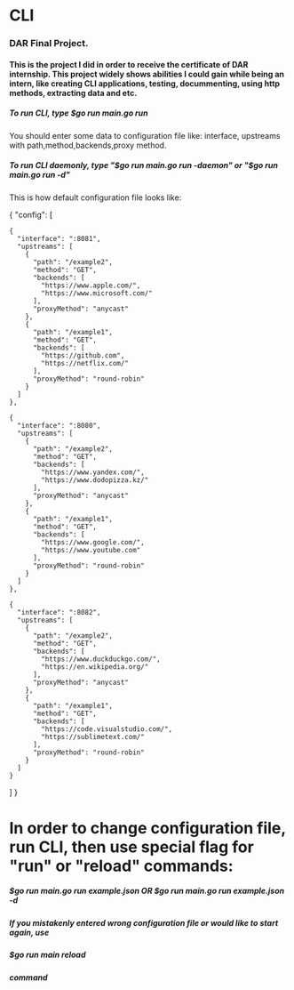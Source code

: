 # CLI
### DAR Final Project. 
#### This is the project I did in order to receive the certificate of DAR internship. This project widely shows abilities I could gain while being an intern, like creating CLI applications, testing, docummenting, using http methods, extracting data and etc.

##### To run CLI, type $go run main.go run
You should enter some data to configuration file like:
interface, upstreams with path,method,backends,proxy method.
##### To run CLI daemonly, type "$go run main.go run -daemon" or "$go run main.go run -d"

This is how default configuration file looks like:  

{
  "config": [
  
    {    
      "interface": ":8081",  
      "upstreams": [  
        {  
          "path": "/example2",  
          "method": "GET",  
          "backends": [  
            "https://www.apple.com/",  
            "https://www.microsoft.com/"  
          ],  
          "proxyMethod": "anycast"  
        },  
        {  
          "path": "/example1",  
          "method": "GET",  
          "backends": [  
            "https://github.com",  
            "https://netflix.com/"  
          ],  
          "proxyMethod": "round-robin"  
        }
      ]
    },

    {
      "interface": ":8080",
      "upstreams": [
        {
          "path": "/example2",
          "method": "GET",
          "backends": [
            "https://www.yandex.com/",
            "https://www.dodopizza.kz/"
          ],
          "proxyMethod": "anycast"
        },
        {
          "path": "/example1",
          "method": "GET",
          "backends": [
            "https://www.google.com/",
            "https://www.youtube.com"
          ],
          "proxyMethod": "round-robin"
        }
      ]
    },

    {
      "interface": ":8082",
      "upstreams": [
        {
          "path": "/example2",
          "method": "GET",
          "backends": [
            "https://www.duckduckgo.com/",
            "https://en.wikipedia.org/"
          ],
          "proxyMethod": "anycast"
        },
        {
          "path": "/example1",
          "method": "GET",
          "backends": [
            "https://code.visualstudio.com/",
            "https://sublimetext.com/"
          ],
          "proxyMethod": "round-robin"
        }
      ]
    }
  ]
}

# In order to change configuration file, run CLI, then use special flag for "run" or "reload" commands: 
##### $go run main.go run example.json OR $go run main.go run example.json -d


##### If you mistakenly entered wrong configuration file or would like to start again, use 
##### $go run main reload
##### command


